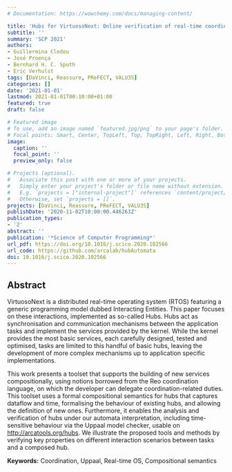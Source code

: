 ```yaml
---
# Documentation: https://wowchemy.com/docs/managing-content/

title: 'Hubs for VirtuosoNext: Online verification of real-time coordinators'
subtitle: ''
summary: 'SCP 2021'
authors:
- Guillermina Cledou
- José Proença
- Bernhard H. C. Sputh
- Eric Verhulst
tags: [DaVinci, Reassure, PReFECT, VALU3S]
categories: []
date: '2021-01-01'
lastmod: 2021-01-01T00:10:00+01:00
featured: true
draft: false

# Featured image
# To use, add an image named `featured.jpg/png` to your page's folder.
# Focal points: Smart, Center, TopLeft, Top, TopRight, Left, Right, BottomLeft, Bottom, BottomRight.
image:
  caption: ''
  focal_point: ''
  preview_only: false

# Projects (optional).
#   Associate this post with one or more of your projects.
#   Simply enter your project's folder or file name without extension.
#   E.g. `projects = ["internal-project"]` references `content/project/deep-learning/index.md`.
#   Otherwise, set `projects = []`.
projects: [DaVinci, Reassure, PReFECT, VALU3S]
publishDate: '2020-11-02T10:00:00.446263Z'
publication_types:
- '2'
abstract: ''
publication: '*Science of Computer Programming*'
url_pdf: https://doi.org/10.1016/j.scico.2020.102566
url_code: https://github.com/arcalab/hubAutomata
doi: 10.1016/j.scico.2020.102566
---
```


## Abstract
VirtuosoNext is a distributed real-time operating system (RTOS) featuring a generic programming model dubbed Interacting Entities. This paper focuses on these interactions, implemented as so-called Hubs. Hubs act as synchronisation and communication mechanisms between the application tasks and implement the services provided by the kernel. While the kernel provides the most basic services, each carefully designed, tested and optimised, tasks are limited to this handful of basic hubs, leaving the development of more complex mechanisms up to application specific implementations.

This work presents a toolset that supports the building of new services compositionally, using notions borrowed from the Reo coordination language, on which the developer can delegate coordination-related duties. This toolset uses a formal compositional semantics for hubs that captures dataflow and time, formalising the behaviour of existing hubs, and allowing the definition of new ones. Furthermore, it enables the analysis and verification of hubs under our automata interpretation, including time-sensitive behaviour via the Uppaal model checker, usable on http://arcatools.org/hubs. We illustrate the proposed tools and methods by verifying key properties on different interaction scenarios between tasks and a composed hub.

__Keywords:__ Coordination, Uppaal, Real-time OS, Compositional semantics
